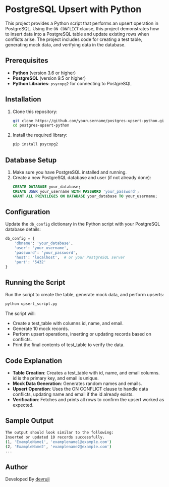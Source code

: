# PostgreSQL Upsert with Python

This project provides a Python script that performs an upsert operation in PostgreSQL. Using the `ON CONFLICT` clause, this project demonstrates how to insert data into a PostgreSQL table and update existing rows when conflicts arise. The project includes code for creating a test table, generating mock data, and verifying data in the database.

## Prerequisites

- **Python** (version 3.6 or higher)
- **PostgreSQL** (version 9.5 or higher)
- **Python Libraries**: `psycopg2` for connecting to PostgreSQL

## Installation

1. Clone this repository:
   ```bash
   git clone https://github.com/yourusername/postgres-upsert-python.git
   cd postgres-upsert-python
   ```
2. Install the required library:
    ```bash
    pip install psycopg2
    ```

## Database Setup

1. Make sure you have PostgreSQL installed and running.
2. Create a new PostgreSQL database and user (if not already done):
    ```sql
    CREATE DATABASE your_database;
    CREATE USER your_username WITH PASSWORD 'your_password';
    GRANT ALL PRIVILEGES ON DATABASE your_database TO your_username;
    ```

## Configuration

Update the `db_config` dictionary in the Python script with your PostgreSQL database details:
```python
db_config = {
    'dbname': 'your_database',
    'user': 'your_username',
    'password': 'your_password',
    'host': 'localhost',  # or your PostgreSQL server
    'port': '5432'
}
```

## Running the Script

Run the script to create the table, generate mock data, and perform upserts:
```bash
python upsert_script.py
```
The script will:
- Create a test_table with columns id, name, and email.
- Generate 10 mock records.
- Perform upsert operations, inserting or updating records based on conflicts.
- Print the final contents of test_table to verify the data.
  
## Code Explanation

- **Table Creation**: Creates a test_table with id, name, and email columns. id is the primary key, and email is unique.
- **Mock Data Generation**: Generates random names and emails.
- **Upsert Operation**: Uses the ON CONFLICT clause to handle data conflicts, updating name and email if the id already exists.
- **Verification**: Fetches and prints all rows to confirm the upsert worked as expected.
  
## Sample Output

```bash
The output should look similar to the following:
Inserted or updated 10 records successfully.
(1, 'ExampleName1', 'examplename1@example.com')
(2, 'ExampleName2', 'examplename2@example.com')
...
```

## Author

Developed By [devruji](https://github.com/devruji)
